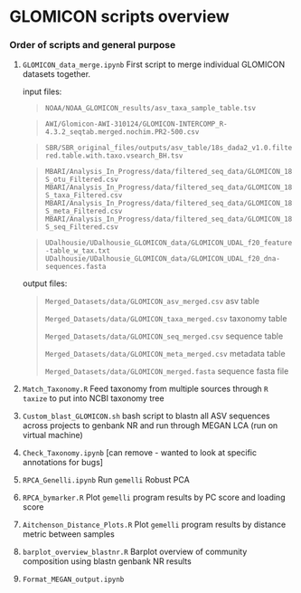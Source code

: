 # GLOMICON scripts overview

### Order of scripts and general purpose

1. `GLOMICON_data_merge.ipynb` First script to merge individual GLOMICON datasets together.

	input files:

	> `NOAA/NOAA_GLOMICON_results/asv_taxa_sample_table.tsv`
	
	> `AWI/Glomicon-AWI-310124/GLOMICON-INTERCOMP_R-4.3.2_seqtab.merged.nochim.PR2-500.csv`
	
	> `SBR/SBR_original_files/outputs/asv_table/18s_dada2_v1.0.filtered.table.with.taxo.vsearch_BH.tsv`
	
	> `MBARI/Analysis_In_Progress/data/filtered_seq_data/GLOMICON_18S_otu_Filtered.csv`
	> `MBARI/Analysis_In_Progress/data/filtered_seq_data/GLOMICON_18S_taxa_Filtered.csv`
	> `MBARI/Analysis_In_Progress/data/filtered_seq_data/GLOMICON_18S_meta_Filtered.csv`
	> `MBARI/Analysis_In_Progress/data/filtered_seq_data/GLOMICON_18S_seq_Filtered.csv`
	
	
	> `UDalhousie/UDalhousie_GLOMICON_data/GLOMICON_UDAL_f20_feature-table_w_tax.txt`
	> `UDalhousie/UDalhousie_GLOMICON_data/GLOMICON_UDAL_f20_dna-sequences.fasta`

	output files:
	> `Merged_Datasets/data/GLOMICON_asv_merged.csv` asv table
 	> 
	> `Merged_Datasets/data/GLOMICON_taxa_merged.csv` taxonomy table
	> 
	> `Merged_Datasets/data/GLOMICON_seq_merged.csv` sequence table
	> 
	> `Merged_Datasets/data/GLOMICON_meta_merged.csv` metadata table
	> 
	> `Merged_Datasets/data/GLOMICON_merged.fasta` sequence fasta file
	

2. `Match_Taxonomy.R` Feed taxonomy from multiple sources through `R taxize` to put into NCBI taxonomy tree
3. `Custom_blast_GLOMICON.sh` bash script to blastn all ASV sequences across projects to genbank NR and run through MEGAN LCA (run on virtual machine)
4. `Check_Taxonomy.ipynb` [can remove - wanted to look at specific annotations for bugs]
5. `RPCA_Genelli.ipynb` Run `gemelli` Robust PCA
5.  `RPCA_bymarker.R` Plot `gemelli` program results by PC score and loading score
6. `Aitchenson_Distance_Plots.R` Plot `gemelli` program results by distance metric between samples
7. `barplot_overview_blastnr.R` Barplot overview of community composition using blastn genbank NR results
8. `Format_MEGAN_output.ipynb`
